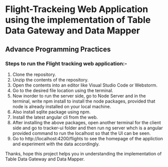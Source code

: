 # Flight-Trackeing Web Application using the implementation of Table Data Gateway and Data Mapper
## Advance Programming Practices


### Steps to run the Flight tracking web application:-
1. Clone the repository.
2. Unzip the contents of the repository.
3. Open the contents into an editor like Visual Studio Code or Webstorm.
4. Go to the desired file location using the terminal.
5. Now inorder to run the server side, go to Node Server and in the terminal, write npm install to install the node packages, provided that node is already
installed on your local machine.
6. Also install sqlite package using npm.
7. Install the latest angular cli  from the web.
8. After installing the above packages, open another terminal for the client side and go to tracker-ui folder and then run ng server whch is a angular provided command to run the localhost so that the UI can be seen.
9. Go to http://localhost:4200/flights to see the homepage of the appliction and experiment with the data accordingly. 

Thanks, hope this project helps you in understanding the implementation of Table Data Gateway and Data Mapper. 
